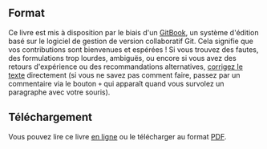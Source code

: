 ## Format

Ce livre est mis à disposition par le biais d'un [GitBook](https://www.gitbook.com), un système d'édition basé sur le logiciel de gestion de version collaboratif Git. Cela signifie que vos contributions sont bienvenues et espérées ! Si vous trouvez des fautes, des formulations trop lourdes, ambiguës, ou encore si vous avez des retours d'expérience ou des recommandations alternatives, [corrigez le texte](https://github.com/MattiSG/construire-communs-numeriques) directement \(si vous ne savez pas comment faire, passez par un commentaire via le bouton `+` qui apparaît quand vous survolez un paragraphe avec votre souris\).

## Téléchargement

Vous pouvez lire ce livre [en ligne](https://communs.mattischneider.fr) ou le télécharger au format [PDF](https://www.gitbook.com/download/pdf/book/mattisg/construire-des-communs-numeriques).
